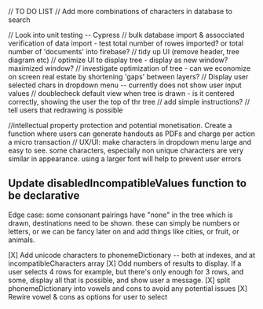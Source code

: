 // TO DO LIST
// Add more combinations of characters in database to search

// Look into unit testing -- Cypress
// bulk database import & assocciated verification of data import - test total number of rowes imported? or total number of 'documents' into firebase?
// tidy up UI (remove header, tree diagram etc)
// optimize UI to display tree - display as new window? maximized window?
// investigate optimization of tree - can we economize on screen real estate by shortening 'gaps' between layers?
// Display user selected chars in dropdown menu -- currently does not show user input values
// doublecheck default view when tree is drawn - is it centered correctly, showing the user the top of thr tree
// add simple instructions? // tell users that redrawing is possible

//intellectual property protection and potential monetisation. Create a function where users can generate handouts as PDFs and charge per action a micro transaction
// UX/UI: make characters in dropdown menu large and easy to see. some characters, especially non unique characters are very similar in appearance. using a larger font will help to prevent user errors

## Update disabledIncompatibleValues function to be declarative

Edge case: some consonant pairings have "none"
in the tree which is drawn, destinations need to be shown. these can simply be numbers or letters, or we can be fancy later on and add things like cities, or fruit, or animals.

[X] Add unicode characters to phonemeDictionary -- both at indexes, and at incompatibleCharacters array
[X] Odd numbers of results to display. If a user selects 4 rows for example, but there's only enough for 3 rows, and some, display all that is possible, and show user a message.
[X] split phonemeDictionary into vowels and cons to avoid any potential issues
[X] Rewire vowel & cons as options for user to select

